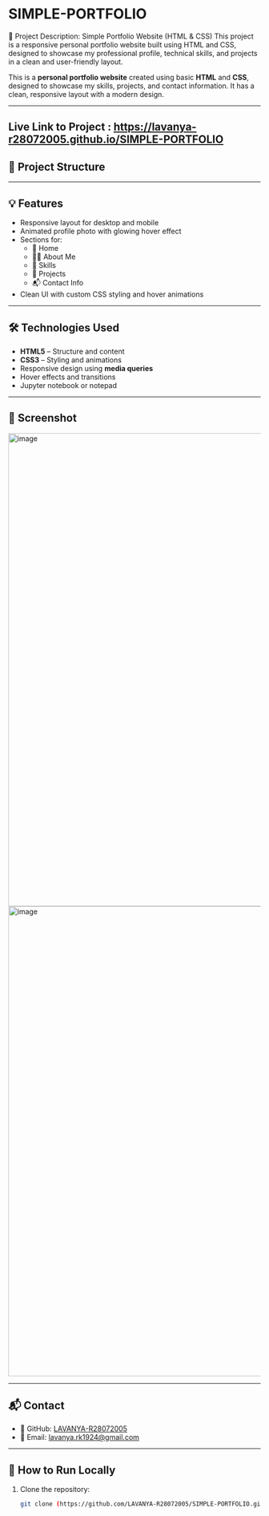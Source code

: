 # SIMPLE-PORTFOLIO
📌 Project Description: Simple Portfolio Website (HTML &amp; CSS) This project is a responsive personal portfolio website built using HTML and CSS, designed to showcase my professional profile, technical skills, and projects in a clean and user-friendly layout. 

This is a **personal portfolio website** created using basic **HTML** and **CSS**, designed to showcase my skills, projects, and contact information. It has a clean, responsive layout with a modern design.

---
## Live Link to Project : https://lavanya-r28072005.github.io/SIMPLE-PORTFOLIO

## 📂 Project Structure


---

## 💡 Features

- Responsive layout for desktop and mobile
- Animated profile photo with glowing hover effect
- Sections for:
  - 👋 Home
  - 👩‍💻 About Me
  - 💼 Skills
  - 📁 Projects
  - 📬 Contact Info
- Clean UI with custom CSS styling and hover animations

---

## 🛠️ Technologies Used

- **HTML5** – Structure and content
- **CSS3** – Styling and animations
- Responsive design using **media queries**
- Hover effects and transitions
- Jupyter notebook or notepad

---

## 📸 Screenshot
<img width="944" alt="image" src="https://github.com/user-attachments/assets/02352c0f-61e4-49ce-9e9f-58596ab23c1d" />
<img width="938" alt="image" src="https://github.com/user-attachments/assets/08844294-2aee-4279-b440-f7c0166321eb" />


---

## 📬 Contact

- 💼 GitHub: [LAVANYA-R28072005](https://github.com/LAVANYA-R28072005)
- 📧 Email: [lavanya.rk1924@gmail.com](mailto:lavanya.rk1924@gmail.com)

---

## 🚀 How to Run Locally

1. Clone the repository:
   ```bash
   git clone (https://github.com/LAVANYA-R28072005/SIMPLE-PORTFOLIO.git)
